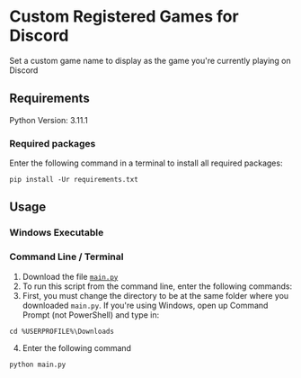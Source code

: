 # Custom Registered Games for Discord
 Set a custom game name to display as the game you're currently playing on Discord

## Requirements

Python Version: 3.11.1

### Required packages

Enter the following command in a terminal to install all required packages:

```
pip install -Ur requirements.txt
```

## Usage

### Windows Executable



### Command Line / Terminal

1. Download the file [`main.py`](https://github.com/SkyeChen-28/Custom-Registered-Games-for-Discord/blob/main/main.py)
2. To run this script from the command line, enter the following commands:
3. First, you must change the directory to be at the same folder where you downloaded `main.py`. If you're using Windows, open up Command Prompt (not PowerShell) and type in:
```
cd %USERPROFILE%\Downloads
```

4. Enter the following command
```
python main.py
```

